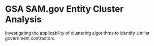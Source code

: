 # GSA SAM.gov Entity Cluster Analysis
 Investigating the applicability of clustering algorithms to identify similar government contractors.

